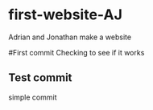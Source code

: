 # first-website-AJ
Adrian and Jonathan make a website

#First commit
Checking to see if it works

## Test commit
simple commit
